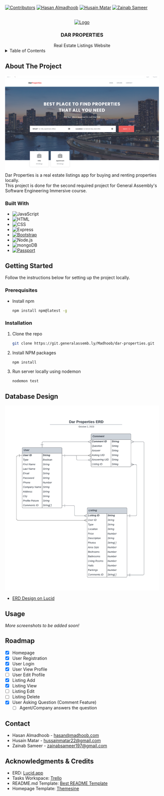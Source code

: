 [![Contributors][contributors-shield]][contributors-url]
[![Hasan Almadhoob][linkedin-hasan-shield]][linkedin-hasan]
[![Husain Matar][linkedin-husain-shield]][linkedin-husain]
[![Zainab Sameer][linkedin-zainab-shield]][linkedin-zainab]

<!-- PROJECT LOGO -->
<br />
<div align="center">
  <a href="https://git.generalassemb.ly/Madhoob/dar-properties">
    <img src="images/logo.png" alt="Logo" width="80" height="80">
  </a>

<h3 align="center">DAR PROPERTIES</h3>
Real Estate Listings Website

</div>

<!-- TABLE OF CONTENTS -->
<details>
  <summary>Table of Contents</summary>
  <ol>
    <li>
      <a href="#about-the-project">About The Project</a>
      <ul>
        <li><a href="#built-with">Built With</a></li>
      </ul>
    </li>
    <li>
      <a href="#getting-started">Getting Started</a>
      <ul>
        <li><a href="#prerequisites">Prerequisites</a></li>
        <li><a href="#installation">Installation</a></li>
      </ul>
    </li>
    <li><a href="#usage">Usage</a></li>
    <li><a href="#roadmap">Roadmap</a></li>
    <li><a href="#contact">Contact</a></li>
    <li><a href="#acknowledgments">Acknowledgments</a></li>
  </ol>
</details>

<!-- ABOUT THE PROJECT -->

## About The Project

![Dar Properties Screen Shot][product-screenshot]
<br>
Dar Properties is a real estate listings app for buying and renting properties locally.
<br>
This project is done for the second required project for General Assembly's Software Engineering Immersive course.

### Built With

- ![JavaScript]
- ![HTML]
- ![CSS]
- ![Express]
- [![Bootstrap][Bootstrap.com]][Bootstrap-url]
- ![Node.js]
- ![mongoDB]
- [![Passport][Passport]][Passport-url]

<!-- GETTING STARTED -->

## Getting Started

Follow the instructions below for setting up the project locally.

### Prerequisites

- Install npm
  ```sh
  npm install npm@latest -g
  ```

### Installation

1. Clone the repo
   ```sh
   git clone https://git.generalassemb.ly/Madhoob/dar-properties.git
   ```
2. Install NPM packages
   ```sh
   npm install
   ```
3. Run server locally using nodemon
   ```js
   nodemon test
   ```

<!-- USAGE EXAMPLES -->

## Database Design

![ERD][erd-screenshot]

- [ERD Design on Lucid](https://lucid.app/lucidchart/d5fd8029-7a1b-4e68-8a25-9f4210caaa0b/edit?viewport_loc=-654%2C-385%2C2282%2C1274%2C0_0&invitationId=inv_d4fec947-45ef-49fa-bc79-3b29c4056f9c)

## Usage

_More screenshots to be added soon!_

<!-- ROADMAP -->

## Roadmap

- [x] Homepage
- [x] User Registration
- [x] User Login
- [x] User View Profile
- [ ] User Edit Profile
- [x] Listing Add
- [x] Listing View
- [ ] Listing Edit
- [ ] Listing Delete
- [x] User Asking Question (Comment Feature)
  - [ ] Agent/Company answers the question

<!-- CONTACT -->

## Contact

- Hasan Almadhoob - hasan@madhoob.com
  <br>
- Husain Matar - hussainmatar22@gmail.com
  <br>
- Zainab Sameer - zainabsameer197@gmail.com

<!-- ACKNOWLEDGMENTS -->

## Acknowledgments & Credits

- ERD: [Lucid.app](https://lucid.app)
- Tasks Workspace: [Trello](https://trello.com/b/PdE3gmsY/project-2)
- README.md Template: [Best README Template](https://github.com/othneildrew/Best-README-Template)
- Homepage Template: [Themesine](https://www.themesine.com)

<!-- MARKDOWN LINKS & IMAGES -->
<!-- https://www.markdownguide.org/basic-syntax/#reference-style-links -->

[contributors-shield]: https://img.shields.io/badge/Contributors-1f1f1f?style=for-the-badge&logo=github&colorB=555
[contributors-url]: https://git.generalassemb.ly/Madhoob/dar-properties/graphs/contributors
[linkedin-shield]: https://img.shields.io/badge/-LinkedIn-black.svg?style=for-the-badge&logo=linkedin&colorB=555
[linkedin-hasan-shield]: https://img.shields.io/badge/Hasan%20Almadhoob-0077b5?style=for-the-badge&logo=linkedin
[linkedin-hasan]: https://www.linkedin.com/in/madhoob
[linkedin-husain-shield]: https://img.shields.io/badge/Husain%20Matar-0077b5?style=for-the-badge&logo=linkedin
[linkedin-husain]: https://www.linkedin.com/in/husainmatar
[linkedin-zainab-shield]: https://img.shields.io/badge/Zainab%20Sameer-0077b5?style=for-the-badge&logo=linkedin
[linkedin-zainab]: https://www.linkedin.com/in/zainab-alkhadhar
[product-screenshot]: public/img/dar-homepage-screenshot.png
[erd-screenshot]: public/img/ERD.png
[JavaScript]: https://img.shields.io/badge/JavaScript-20232A?style=for-the-badge&logo=javascript
[Express]: https://img.shields.io/badge/Express.js-35495E?style=for-the-badge&logo=express
[Bootstrap.com]: https://img.shields.io/badge/Bootstrap-563D7C?style=for-the-badge&logo=bootstrap&logoColor=white
[Bootstrap-url]: https://getbootstrap.com
[Node.js]: https://img.shields.io/badge/Node.js-3C873A?style=for-the-badge&logo=node.js&logoColor=white
[mongoDB]: https://img.shields.io/badge/mongoDB-fdfdfd?style=for-the-badge&logo=mongodb
[Passport]: https://img.shields.io/badge/Passport-1d1d1d?style=for-the-badge&logo=passport
[Passport-url]: https://www.passportjs.org
[HTML]: https://img.shields.io/badge/HTML-f06529?style=for-the-badge&logo=html5&logoColor=white
[CSS]: https://img.shields.io/badge/CSS-2965f1?style=for-the-badge&logo=css3&logoColor=white
